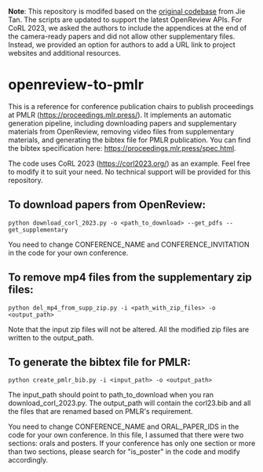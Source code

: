**Note**: This repository is modifed based on the [original codebase](https://github.com/jietan/openreview-to-pmlr) from Jie Tan. The scripts are updated to support the latest OpenReview APIs. For CoRL 2023, we asked the authors to include the appendices at the end of the camera-ready papers and did not allow other supplementary files. Instead, we provided an option for authors to add a URL link to project websites and additional resources.

# openreview-to-pmlr
This is a reference for conference publication chairs to publish proceedings at PMLR (https://proceedings.mlr.press/). It implements an automatic generation pipeline, including downloading papers and supplementary materials from OpenReview, removing video files from supplementary materials, and generating the bibtex file for PMLR publication. You can find the bibtex specification here: https://proceedings.mlr.press/spec.html.

The code uses CoRL 2023 (https://corl2023.org/) as an example. Feel free to modify it to suit your need. No technical support will be provided for this repository.

## To download papers from OpenReview:
```
python download_corl_2023.py -o <path_to_download> --get_pdfs --get_supplementary
```
You need to change CONFERENCE_NAME and CONFERENCE_INVITATION in the code for your own conference.

## To remove mp4 files from the supplementary zip files:
```
python del_mp4_from_supp_zip.py -i <path_with_zip_files> -o <output_path>
```
Note that the input zip files will not be altered. All the modified zip files are written to the output_path.

## To generate the bibtex file for PMLR:
```
python create_pmlr_bib.py -i <input_path> -o <output_path>
```
The input_path should point to path_to_download when you ran download_corl_2023.py. The output_path will contain the corl23.bib and all the files that are renamed based on PMLR's requirement.

You need to change CONFERENCE_NAME and ORAL_PAPER_IDS in the code for your own conference. In this file, I assumed that there were two sections: orals and posters. If your conference has only one section or more than two sections, please search for "is_poster" in the code and modify accordingly.


